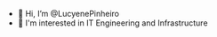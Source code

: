 - 👋 Hi, I’m @LucyenePinheiro
- 👀 I'm interested in IT Engineering and Infrastructure


<!---
LucyenePinheiro/LucyenePinheiro is a ✨ special ✨ repository because its `README.md` (this file) appears on your GitHub profile.
You can click the Preview link to take a look at your changes.
--->
